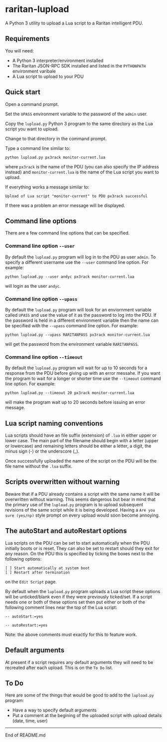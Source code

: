 # raritan-lupload

A Python 3 utility to upload a Lua script to a Raritan intelligent PDU.

## Requirements

You will need:

+ A Python 3 interpreter/environment installed
+ The Raritan JSON-RPC SDK installed and listed in the `PYTHONPATH` environment varibale
+ A Lua script to upload to your PDU

## Quick start

Open a command prompt.

Set the `UPASS` environment variable to the password of the `admin` user.

Copy the `lupload.py` Python 3 program to the same directory as the Lua script
you want to upload.

Change to that directory in the command prompt.

Type a command line similar to:

```
python lupload.py px3rack monitor-current.lua
```

where `px3rack` is the name of the PDU (you can also specify the IP address instead) and
`monitor-current.lua` is the name of the Lua script you want to upload.

If everything works a message similar to:

```
Upload of Lua script "monitor-current" to PDU px3rack successful
```

If there was a problem an error message will be displayed.

## Command line options

There are a few command line options that can be specified.

### Command line option `--user`

By default the `lupload.py` program will log in to the PDU as user `admin`. To specify
a different username use the `--user` command line option. For example:

```
python lupload.py --user andyc px3rack monitor-current.lua
```

will login as the user `andyc`.

### Command line option `--upass`

By default the `lupload.py` program will look for an enviornment variable called `UPASS`
and use the value of it as the password to log into the PDU. If the password is held
in a different environment variable then the name can be specified with the
`--upass` command line option. For example:

```
python lupload.py --upass RARITANPASS px3rack monitor-current.lua
```

will get the password from the environment variable `RARITANPASS`.

### Command line option `--timeout`

By default the `lupload.py` program will wait for up to 10 seconds for a response from
the PDU before giving up with an error messahe. If you want the program to
wait for a longer or shorter time use the `--timeout` command line option.  For
example:

```
python lupload.py --timeout 20 px3rack monitor-current.lua
```

will make the program wait up to 20 seconds before issuing an error message.

## Lua script naming conventions

Lua scripts should have an file suffix (extension) of `.lua` in either upper or lower case.
The main part of the filename should begin with a letter (upper or lowercase) and remaining
letters should be either a letter, a digit, the minus sign (-) or the underscore (_).

Once successfully uploaded the name of the script on the PDU will be the file name
without the `.lua` suffix.

## Scripts overwritten without warning

Beware that if a PDU already contains a script with the same name it will be
overwritten without warning. This seems dangerous but bear in mind that the primary
use of the `lupload.py` program is to upload subsequent revisions of the same
script while it is being developed. Having a `Are you sure (yes/np)` style prompt
on every upload would soon become annoying.

## The autoStart and autoRestart options

Lua scripts on the PDU can be set to start automatically when the PDU initially boots
or is reset. They can also be set to restart should they exit for any reason. On the PDU
this is specified by ticking the boxes next to the following options:

```
[ ] Start automatically at system boot
[ ] Restart after termination
```

on the `Edit Script` page.

By default when the `lupload.py` program uploads a Lua script these options will be
unticked/blank even if they were previously ticked/set. If a script needs one or both
of these options set then put either or both of the following comment lines near the
top of the Lua script:

```
-- autoStart:=yes
```

```
-- autoRestart:=yes
```

Note: the above comments must exactly for this to feature work.

## Default arguments

At present if a script requires any default arguments they will need to be recreated
after each upload. This is on the `To Do` list.

## To Do

Here are some of the things that would be good to add to the `lupload.py` program:

+ Have a way to specify default arguments
+ Put a comment at the begining of the uploaded script with upload details (date, time, user)

----------------------------------------------------------------------

End of README.md
